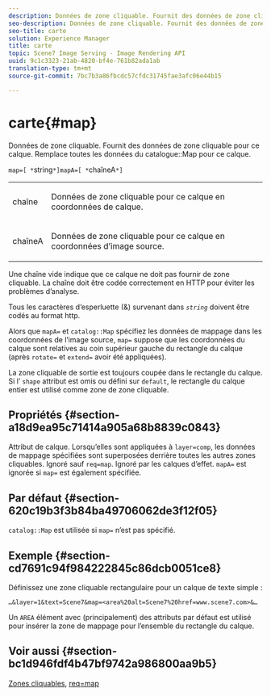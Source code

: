 ```yaml
---
description: Données de zone cliquable. Fournit des données de zone cliquable pour ce calque. Remplace toutes les données de la zone cliquable du catalogue pour ce calque.
seo-description: Données de zone cliquable. Fournit des données de zone cliquable pour ce calque. Remplace toutes les données de la zone cliquable du catalogue pour ce calque.
seo-title: carte
solution: Experience Manager
title: carte
topic: Scene7 Image Serving - Image Rendering API
uuid: 9c1c3323-21ab-4820-bf4e-761b82ada1ab
translation-type: tm+mt
source-git-commit: 7bc7b3a86fbcdc57cfdc31745fae3afc06e44b15

---
```



# carte{#map}

Données de zone cliquable. Fournit des données de zone cliquable pour ce calque. Remplace toutes les données du catalogue::Map pour ce calque.

`map=[ *`string`*]mapA=[ *`chaîneA`*]`

<table id="simpletable_2E32B25D5F6246A18A8AF817903877ED"> 
 <tr class="strow"> 
  <td class="stentry"> <p><span class="codeph"> <span class="varname"> chaîne</span></span> </p></td> 
  <td class="stentry"> <p>Données de zone cliquable pour ce calque en coordonnées de calque. </p></td> 
 </tr> 
 <tr class="strow"> 
  <td class="stentry"> <p><span class="codeph"> <span class="varname"> chaîneA</span></span> </p></td> 
  <td class="stentry"> <p>Données de zone cliquable pour ce calque en coordonnées d’image source. </p></td> 
 </tr> 
</table>

Une chaîne vide indique que ce calque ne doit pas fournir de zone cliquable. La chaîne doit être codée correctement en HTTP pour éviter les problèmes d’analyse.

Tous les caractères d’esperluette (&amp;) survenant dans *`string`* doivent être codés au format http.

Alors que `mapA=` et `catalog::Map` spécifiez les données de mappage dans les coordonnées de l’image source, `map=` suppose que les coordonnées du calque sont relatives au coin supérieur gauche du rectangle du calque (après `rotate=` et `extend=` avoir été appliquées).

La zone cliquable de sortie est toujours coupée dans le rectangle du calque. Si l’ `shape` attribut est omis ou défini sur `default`, le rectangle du calque entier est utilisé comme zone de zone cliquable.

## Propriétés {#section-a18d9ea95c71414a905a68b8839c0843}

Attribut de calque. Lorsqu’elles sont appliquées à `layer=comp`, les données de mappage spécifiées sont superposées derrière toutes les autres zones cliquables. Ignoré sauf `req=map`. Ignoré par les calques d’effet. `mapA=` est ignorée si `map=` est également spécifiée.

## Par défaut {#section-620c19b3f3b84ba49706062de3f12f05}

`catalog::Map` est utilisée si `map=` n’est pas spécifié.

## Exemple {#section-cd7691c94f984222845c86dcb0051ce8}

Définissez une zone cliquable rectangulaire pour un calque de texte simple :

`…&layer=1&text=Scene7&map=<area%20alt=Scene7%20href=www.scene7.com>&…`

Un `AREA` élément avec (principalement) des attributs par défaut est utilisé pour insérer la zone de mappage pour l’ensemble du rectangle du calque.

## Voir aussi {#section-bc1d946fdf4b47bf9742a986800aa9b5}

[Zones cliquables](../../../../../is-api/http-ref/image-serving-api-ref/c-http-protocol-reference/c-syntax-and-features/r-image-maps.md#reference-ff7d1bac2a064104b0c508a81316fdab), [req=map](../../../../../is-api/http-ref/image-serving-api-ref/c-http-protocol-reference/c-command-reference/r-req/r-req.md#reference-907cdb4a97034db7ad94695f25552e76)
